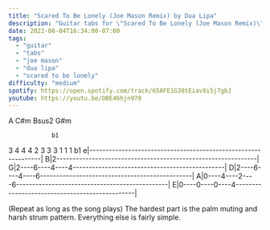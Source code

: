 ```yaml
---
title: "Scared To Be Lonely (Joe Mason Remix) by Dua Lipa"
description: "Guitar tabs for \"Scared To Be Lonely (Joe Mason Remix)\" by Dua Lipa"
date: 2022-06-04T16:34:00-07:00
tags:
  - "guitar"
  - "tabs"
  - "joe mason"
  - "dua lipa"
  - "scared to be lonely"
difficulty: "medium"
spotify: https://open.spotify.com/track/65AFE1G38tEiav9i5j7gbJ
youtube: https://youtu.be/DBE46hjn970
---
```


  A   C#m Bsus2 G#m

                b1
  3    4    4    4
  2    3    3    3
  1    1    1   b1
e|---------------------------------------------------------------|
B|2--------------------------------------------------------------|
G|2----6----4----4-----------------------------------------------|
D|2----6----4----6-----------------------------------------------|
A|0----4----2----6-----------------------------------------------|
E|0----0----0----4-----------------------------------------------|


(Repeat as long as the song plays)
The hardest part is the palm muting and harsh strum pattern. Everything else is fairly simple.
